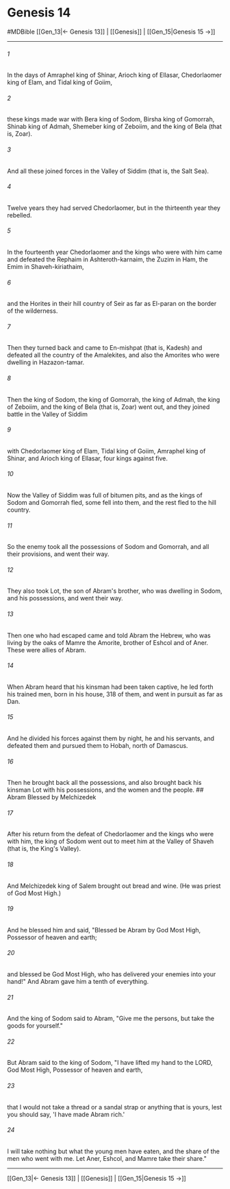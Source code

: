 # Genesis 14
#MDBible
[[Gen_13|← Genesis 13]] | [[Genesis]] | [[Gen_15|Genesis 15 →]]

***

###### 1 

In the days of Amraphel king of Shinar, Arioch king of Ellasar, Chedorlaomer king of Elam, and Tidal king of Goiim, 

###### 2 

these kings made war with Bera king of Sodom, Birsha king of Gomorrah, Shinab king of Admah, Shemeber king of Zeboiim, and the king of Bela (that is, Zoar). 

###### 3 

And all these joined forces in the Valley of Siddim (that is, the Salt Sea). 

###### 4 

Twelve years they had served Chedorlaomer, but in the thirteenth year they rebelled. 

###### 5 

In the fourteenth year Chedorlaomer and the kings who were with him came and defeated the Rephaim in Ashteroth-karnaim, the Zuzim in Ham, the Emim in Shaveh-kiriathaim, 

###### 6 

and the Horites in their hill country of Seir as far as El-paran on the border of the wilderness. 

###### 7 

Then they turned back and came to En-mishpat (that is, Kadesh) and defeated all the country of the Amalekites, and also the Amorites who were dwelling in Hazazon-tamar. 

###### 8 

Then the king of Sodom, the king of Gomorrah, the king of Admah, the king of Zeboiim, and the king of Bela (that is, Zoar) went out, and they joined battle in the Valley of Siddim 

###### 9 

with Chedorlaomer king of Elam, Tidal king of Goiim, Amraphel king of Shinar, and Arioch king of Ellasar, four kings against five. 

###### 10 

Now the Valley of Siddim was full of bitumen pits, and as the kings of Sodom and Gomorrah fled, some fell into them, and the rest fled to the hill country. 

###### 11 

So the enemy took all the possessions of Sodom and Gomorrah, and all their provisions, and went their way. 

###### 12 

They also took Lot, the son of Abram's brother, who was dwelling in Sodom, and his possessions, and went their way. 

###### 13 

Then one who had escaped came and told Abram the Hebrew, who was living by the oaks of Mamre the Amorite, brother of Eshcol and of Aner. These were allies of Abram. 

###### 14 

When Abram heard that his kinsman had been taken captive, he led forth his trained men, born in his house, 318 of them, and went in pursuit as far as Dan. 

###### 15 

And he divided his forces against them by night, he and his servants, and defeated them and pursued them to Hobah, north of Damascus. 

###### 16 

Then he brought back all the possessions, and also brought back his kinsman Lot with his possessions, and the women and the people. ## Abram Blessed by Melchizedek 

###### 17 

After his return from the defeat of Chedorlaomer and the kings who were with him, the king of Sodom went out to meet him at the Valley of Shaveh (that is, the King's Valley). 

###### 18 

And Melchizedek king of Salem brought out bread and wine. (He was priest of God Most High.) 

###### 19 

And he blessed him and said, "Blessed be Abram by God Most High, Possessor of heaven and earth; 

###### 20 

and blessed be God Most High, who has delivered your enemies into your hand!" And Abram gave him a tenth of everything. 

###### 21 

And the king of Sodom said to Abram, "Give me the persons, but take the goods for yourself." 

###### 22 

But Abram said to the king of Sodom, "I have lifted my hand to the LORD, God Most High, Possessor of heaven and earth, 

###### 23 

that I would not take a thread or a sandal strap or anything that is yours, lest you should say, 'I have made Abram rich.' 

###### 24 

I will take nothing but what the young men have eaten, and the share of the men who went with me. Let Aner, Eshcol, and Mamre take their share." 

***

[[Gen_13|← Genesis 13]] | [[Genesis]] | [[Gen_15|Genesis 15 →]]
